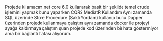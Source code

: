Projede ki amacım.net core 6.0 kullanarak basit bir şekilde temel crude işlemini yapmak bunu yaparken CQRS MediatR Kullandım Aynı zamanda SQL üzerinde Store Procedure (Saklı Yordam) kullanıp bunu Dapper üzerinden projede kullanmaya çalıştım aynı zamanda docker ile projeyi ayağa kaldırmaya çalıştım şuan projede kod üzerinden bir hata göstermiyor ama bir bağlantı hatası alıyorum.
